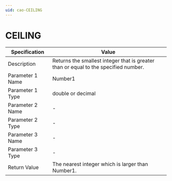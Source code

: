 ```yaml
---
uid: cao-CEILING
---
```


# CEILING                                                                   

| Specification    | Value                                                        |
| ---------------- | ------------------------------------------------------------ |
| Description      | Returns the smallest integer that is greater than or equal to the specified number. |
| Parameter 1 Name | Number1                                                      |
| Parameter 1 Type | double or decimal                                            |
| Parameter 2 Name | -                                                            |
| Parameter 2 Type | -                                                            |
| Parameter 3 Name | -                                                            |
| Parameter 3 Type | -                                                            |
| Return Value     | The nearest integer which is larger than Number1.            |                                                           |
